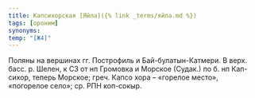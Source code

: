 ```yaml
---
title: Капсихорская [Яйла]({% link _terms/яйла.md %})
tags: [ороним]
synonyms:
temp: "[Ж4]"
---
```


Поляны на вершинах гг. Построфиль и Бай-булатын-Катмери. В верх. басс. р. Шелен,
к СЗ от нп Громовка и Морское (Судак.) по б. нп Кап-сихор, теперь Морское; греч.
Капсо хора – «горелое место», «погорелое село»; ср. РПН коп-сокыр.
